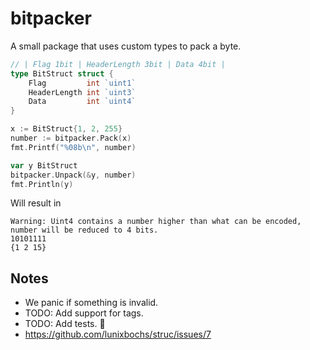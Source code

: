 # bitpacker

A small package that uses custom types to pack a byte.

```go
// | Flag 1bit | HeaderLength 3bit | Data 4bit |
type BitStruct struct {
	Flag         int `uint1`
	HeaderLength int `uint3`
	Data         int `uint4`
}

x := BitStruct{1, 2, 255}
number := bitpacker.Pack(x)
fmt.Printf("%08b\n", number)

var y BitStruct
bitpacker.Unpack(&y, number)
fmt.Println(y)
```

Will result in

```
Warning: Uint4 contains a number higher than what can be encoded, number will be reduced to 4 bits.
10101111
{1 2 15}

```



## Notes
* We panic if something is invalid.
* TODO: Add support for tags.
* TODO: Add tests. 🤨
* https://github.com/lunixbochs/struc/issues/7
